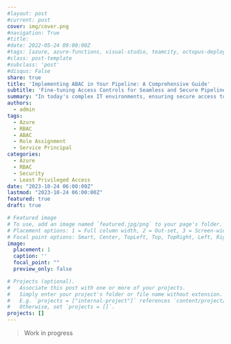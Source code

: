 ```yaml
---
#layout: post
#current: post
cover: img/cover.png
#navigation: True
#title: 
#date: 2022-05-24 09:00:00Z
#tags: [azure, azure-functions, visual-studio, teamcity, octopus-deploy]
#class: post-template
#subclass: 'post'
#disqus: False
share: true
title: 'Implementing ABAC in Your Pipeline: A Comprehensive Guide'
subtitle: 'Fine-tuning Access Controls for Seamless and Secure Pipeline Operations'
summary: "In today's complex IT environments, ensuring secure access to resources is paramount. Attribute-Based Access Control (ABAC) offers a flexible and dynamic approach to manage user permissions within a pipeline. This guide delves deep into how ABAC can be effectively incorporated in pipeline setups, providing a granular level of access based on user attributes, environmental conditions, and other contextual factors. Whether you're setting up a new pipeline or refining an existing one, this post will equip you with the knowledge and strategies needed to ensure both efficiency and security in your operations."
authors:
  - admin
tags:
  - Azure
  - RBAC
  - ABAC
  - Role Assignment
  - Service Principal
categories:
  - Azure
  - RBAC
  - Security
  - Least Privileged Access
date: "2023-10-24 06:00:00Z"
lastmod: "2023-10-24 06:00:00Z"
featured: true
draft: true

# Featured image
# To use, add an image named `featured.jpg/png` to your page's folder.
# Placement options: 1 = Full column width, 2 = Out-set, 3 = Screen-width
# Focal point options: Smart, Center, TopLeft, Top, TopRight, Left, Right, BottomLeft, Bottom, BottomRight
image:
  placement: 1
  caption: ''
  focal_point: ""
  preview_only: false

# Projects (optional).
#   Associate this post with one or more of your projects.
#   Simply enter your project's folder or file name without extension.
#   E.g. `projects = ["internal-project"]` references `content/project/deep-learning/index.md`.
#   Otherwise, set `projects = []`.
projects: []
---
```


> Work in progress
